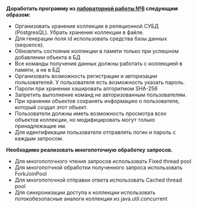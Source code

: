 **Доработать программу из [лабораторной работы №6](https://github.com/bbuubbblleeee/programming/tree/master/lab06) следующим образом:**

- Организовать хранение коллекции в реляционной СУБД (PostgresQL). Убрать хранение коллекции в файле.
- Для генерации поля id использовать средства базы данных (sequence).
- Обновлять состояние коллекции в памяти только при успешном добавлении объекта в БД
- Все команды получения данных должны работать с коллекцией в памяти, а не в БД
- Организовать возможность регистрации и авторизации пользователей. У пользователя есть возможность указать пароль.
- Пароли при хранении хэшировать алгоритмом SHA-256
- Запретить выполнение команд не авторизованным пользователям.
- При хранении объектов сохранять информацию о пользователе, который создал этот объект.
- Пользователи должны иметь возможность просмотра всех объектов коллекции, но модифицировать могут только принадлежащие им.
- Для идентификации пользователя отправлять логин и пароль с каждым запросом. 

**Необходимо реализовать многопоточную обработку запросов.**

- Для многопоточного чтения запросов использовать Fixed thread pool
- Для многопотчной обработки полученного запроса использовать ForkJoinPool
- Для многопоточной отправки ответа использовать Cached thread pool
- Для синхронизации доступа к коллекции использовать потокобезопасные аналоги коллекции из java.util.concurrent

